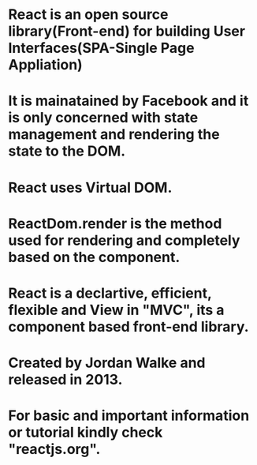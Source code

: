 # React is an open source library(Front-end) for building User Interfaces(SPA-Single Page Appliation)

# It is mainatained by Facebook and it is only concerned with state management and rendering the state to the DOM.

# React uses Virtual DOM.

# ReactDom.render is the method used for rendering and completely based on the component.

# React is a declartive, efficient, flexible and View in "MVC", its a component based front-end library.

# Created by Jordan Walke and released in 2013.

# For basic and important information or tutorial kindly check "reactjs.org".